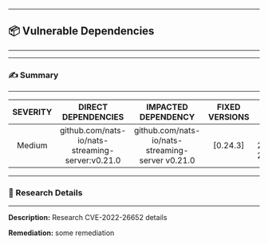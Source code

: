 

---
## 📦 Vulnerable Dependencies
---


---
### ✍️ Summary
---


| SEVERITY                | DIRECT DEPENDENCIES                  | IMPACTED DEPENDENCY                  | FIXED VERSIONS                  | CVES                  |
| :---------------------: | :-----------------------------------: | :-----------------------------------: | :-----------------------------------: | :-----------------------------------: |
| Medium | github.com/nats-io/nats-streaming-server:v0.21.0 | github.com/nats-io/nats-streaming-server v0.21.0 | [0.24.3] | CVE-2022-26652 |


---
### 🔬 Research Details
---

**Description:**
Research CVE-2022-26652 details

**Remediation:**
some remediation
